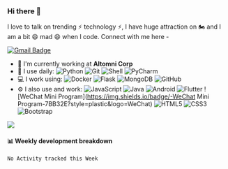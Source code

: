 ### Hi there 👋

I love to talk on trending ⚡ technology ⚡, I have huge attraction on 🏍️  and I am a bit 😄 mad 😄 when I code. Connect with me here -

[![Gmail Badge](https://img.shields.io/badge/-beantsxu@gmail.com-c14438?style=plastic&logo=Gmail&logoColor=white&link=mailto:beantsxu@gmail.com)](mailto:beantsxu@gmail.com)


- 🏢 I'm currently working at **Altomni Corp**
- 🚀 I use daily:
  ![Python](https://img.shields.io/badge/-Python-8fcfd1?style=plastic&logo=Python)
  ![Git](https://img.shields.io/badge/-Git-black?style=plastic&logo=git)
  ![Shell](https://img.shields.io/badge/-Shell-blasck?style=plastic&logo=Shell)
  ![PyCharm](https://img.shields.io/badge/-PyCharm-000000?style=plastic&logo=PyCharm)
- 💻 I work using:
  ![Docker](https://img.shields.io/badge/-Docker-2496ED?style=plastic&logo=Docker)
  ![Flask](https://img.shields.io/badge/-Flask-000000?style=plastic&logo=Flask)
  ![MongoDB](https://img.shields.io/badge/-MongoDB-47A248?style=plastic&logo=MongoDB)
  ![GitHub](https://img.shields.io/badge/-GitHub-181717?style=plastic&logo=github)
- ⚙️ I also use and work: 
  ![JavaScript](https://img.shields.io/badge/-JavaScript-F7DF1E?style=plastic&logo=JavaScript) 
  ![Java](https://img.shields.io/badge/-java-3f4441?style=plastic&logo=java) 
  ![Android](https://img.shields.io/badge/-Android-3DDC84?style=plastic&logo=Android)
  ![Flutter](https://img.shields.io/badge/-Flutter-02569B?style=plastic&logo=Flutter)
  ![WeChat Mini Program](https://img.shields.io/badge/-WeChat Mini Program-7BB32E?style=plastic&logo=WeChat)
  ![HTML5](https://img.shields.io/badge/-HTML5-E34F26?style=plastic&logo=html5&logoColor=white)
  ![CSS3](https://img.shields.io/badge/-CSS3-1572B6?style=plastic&logo=css3)
  ![Bootstrap](https://img.shields.io/badge/-Bootstrap-563D7C?style=plastic&logo=bootstrap)


![](https://github-readme-stats.vercel.app/api?username=beants&show_icons=true)

#### :bar_chart: Weekly development breakdown

<!--START_SECTION:waka-->
```text
No Activity tracked this Week
```
<!--END_SECTION:waka-->

